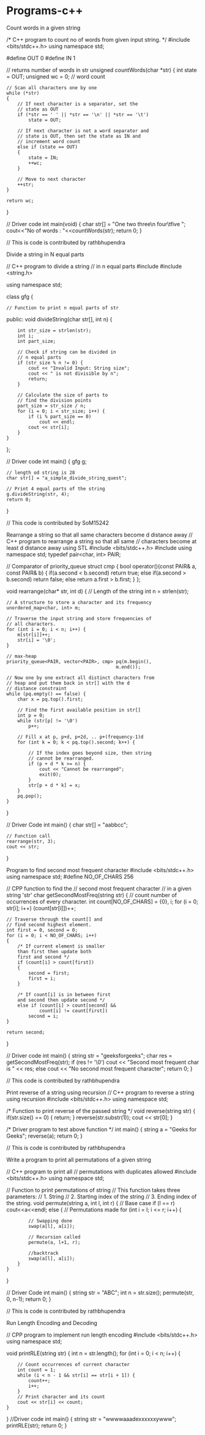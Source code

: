 # Programs-c++

Count words in a given string

/* C++ program to count no of words
from given input string. */
#include <bits/stdc++.h>
using namespace std;

#define OUT 0
#define IN 1

// returns number of words in str
unsigned countWords(char *str)
{
	int state = OUT;
	unsigned wc = 0; // word count

	// Scan all characters one by one
	while (*str)
	{
		// If next character is a separator, set the
		// state as OUT
		if (*str == ' ' || *str == '\n' || *str == '\t')
			state = OUT;

		// If next character is not a word separator and
		// state is OUT, then set the state as IN and
		// increment word count
		else if (state == OUT)
		{
			state = IN;
			++wc;
		}

		// Move to next character
		++str;
	}

	return wc;
}

// Driver code
int main(void)
{
	char str[] = "One two	 three\n four\tfive ";
	cout<<"No of words : "<<countWords(str);
	return 0;
}

// This is code is contributed by rathbhupendra


Divide a string in N equal parts

// C++ program to divide a string
// in n equal parts
#include <iostream>
#include <string.h>

using namespace std;

class gfg {

	// Function to print n equal parts of str
public:
	void divideString(char str[], int n)
	{

		int str_size = strlen(str);
		int i;
		int part_size;

		// Check if string can be divided in
		// n equal parts
		if (str_size % n != 0) {
			cout << "Invalid Input: String size";
			cout << " is not divisible by n";
			return;
		}

		// Calculate the size of parts to
		// find the division points
		part_size = str_size / n;
		for (i = 0; i < str_size; i++) {
			if (i % part_size == 0)
				cout << endl;
			cout << str[i];
		}
	}
};

// Driver code
int main()
{
	gfg g;

	// length od string is 28
	char str[] = "a_simple_divide_string_quest";

	// Print 4 equal parts of the string
	g.divideString(str, 4);
	return 0;
}

// This code is contributed by SoM15242



Rearrange a string so that all same characters become d distance away
// C++ program to rearrange a string so that all same
// characters become at least d distance away using STL
#include <bits/stdc++.h>
#include <iostream>
using namespace std;
typedef pair<char, int> PAIR;

// Comparator of priority_queue
struct cmp {
	bool operator()(const PAIR& a, const PAIR& b)
	{
		if(a.second < b.second) return true;
		else if(a.second > b.second) return false;
		else return a.first > b.first;
	}
};

void rearrange(char* str, int d)
{
	// Length of the string
	int n = strlen(str);

	// A structure to store a character and its frequency
	unordered_map<char, int> m;

	// Traverse the input string and store frequencies of
	// all characters.
	for (int i = 0; i < n; i++) {
		m[str[i]]++;
		str[i] = '\0';
	}

	// max-heap
	priority_queue<PAIR, vector<PAIR>, cmp> pq(m.begin(),
											m.end());

	// Now one by one extract all distinct characters from
	// heap and put them back in str[] with the d
	// distance constraint
	while (pq.empty() == false) {
		char x = pq.top().first;
		
		// Find the first available position in str[]
		int p = 0;
		while (str[p] != '\0')
			p++;
		
		// Fill x at p, p+d, p+2d, .. p+(frequency-1)d
		for (int k = 0; k < pq.top().second; k++) {
		
			// If the index goes beyond size, then string
			// cannot be rearranged.
			if (p + d * k >= n) {
				cout << "Cannot be rearranged";
				exit(0);
			}
			str[p + d * k] = x;
		}
		pq.pop();
	}
}

// Driver Code
int main()
{
	char str[] = "aabbcc";

	// Function call
	rearrange(str, 3);
	cout << str;
}



Program to find second most frequent character
#include <bits/stdc++.h>
using namespace std;
#define NO_OF_CHARS 256

// CPP function to find the
// second most frequent character
// in a given string 'str'
char getSecondMostFreq(string str)
{
	// count number of occurrences of every character.
	int count[NO_OF_CHARS] = {0}, i;
	for (i = 0; str[i]; i++)
		(count[str[i]])++;

	// Traverse through the count[] and
	// find second highest element.
	int first = 0, second = 0;
	for (i = 0; i < NO_OF_CHARS; i++)
	{
		/* If current element is smaller
		than first then update both
		first and second */
		if (count[i] > count[first])
		{
			second = first;
			first = i;
		}

		/* If count[i] is in between first
		and second then update second */
		else if (count[i] > count[second] &&
				count[i] != count[first])
			second = i;
	}

	return second;
}

// Driver code
int main()
{
	string str = "geeksforgeeks";
	char res = getSecondMostFreq(str);
	if (res != '\0')
		cout << "Second most frequent char is " << res;
	else
		cout << "No second most frequent character";
	return 0;
}

// This code is contributed by rathbhupendra

Print reverse of a string using recursion
// C++ program to reverse a string using recursion
#include <bits/stdc++.h>
using namespace std;

/* Function to print reverse of the passed string */
void reverse(string str)
{
	if(str.size() == 0)
	{
		return;
	}
	reverse(str.substr(1));
	cout << str[0];
}

/* Driver program to test above function */
int main()
{
	string a = "Geeks for Geeks";
	reverse(a);
	return 0;
}

// This is code is contributed by rathbhupendra

Write a program to print all permutations of a given string

// C++ program to print all
// permutations with duplicates allowed
#include <bits/stdc++.h>
using namespace std;


// Function to print permutations of string
// This function takes three parameters:
// 1. String
// 2. Starting index of the string
// 3. Ending index of the string.
void permute(string a, int l, int r)
{
	// Base case
	if (l == r)
		cout<<a<<endl;
	else
	{
		// Permutations made
		for (int i = l; i <= r; i++)
		{

			// Swapping done
			swap(a[l], a[i]);

			// Recursion called
			permute(a, l+1, r);

			//backtrack
			swap(a[l], a[i]);
		}
	}
}

// Driver Code
int main()
{
	string str = "ABC";
	int n = str.size();
	permute(str, 0, n-1);
	return 0;
}

// This is code is contributed by rathbhupendra
				      
Run Length Encoding and Decoding

// CPP program to implement run length encoding
#include <bits/stdc++.h>
using namespace std;

void printRLE(string str)
{
	int n = str.length();
	for (int i = 0; i < n; i++) {

		// Count occurrences of current character
		int count = 1;
		while (i < n - 1 && str[i] == str[i + 1]) {
			count++;
			i++;
		}
		// Print character and its count
		cout << str[i] << count;
	}
}
//Driver code
int main()
{
	string str = "wwwwaaadexxxxxxywww";
	printRLE(str);
	return 0;
}

	
	
